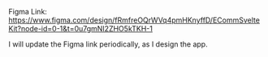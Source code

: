 Figma Link:
https://www.figma.com/design/fRmfreOQrWVq4pmHKnyffD/ECommSvelteKit?node-id=0-1&t=0u7gmNI2ZHO5kTKH-1

I will update the Figma link periodically, as I design the app.